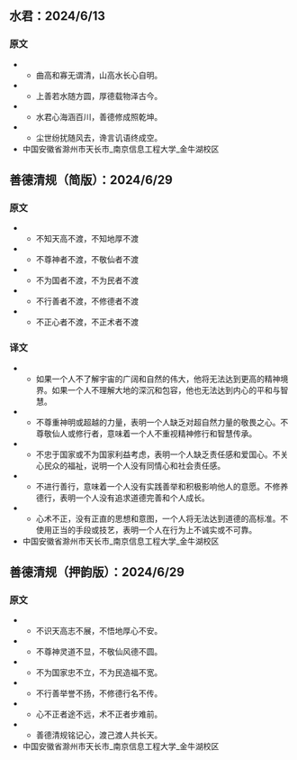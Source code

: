 ## 水君：2024/6/13
### 原文
 - - 曲高和寡无谓清，山高水长心自明。
 - - 上善若水随方圆，厚德载物泽古今。
 - - 水君心海涵百川，善德修成照乾坤。
 - - 尘世纷扰随风去，谗言讥语终成空。
 - 中国安徽省滁州市天长市_南京信息工程大学_金牛湖校区

## 善德清规（简版）：2024/6/29
### 原文
 - - 不知天高不渡，不知地厚不渡
 - - 不尊神者不渡，不敬仙者不渡
 - - 不为国者不渡，不为民者不渡
 - - 不行善者不渡，不修德者不渡
 - - 不正心者不渡，不正术者不渡
### 译文
 - - 如果一个人不了解宇宙的广阔和自然的伟大，他将无法达到更高的精神境界。如果一个人不理解大地的深沉和包容，他也无法达到内心的平和与智慧。
 - - 不尊重神明或超越的力量，表明一个人缺乏对超自然力量的敬畏之心。不尊敬仙人或修行者，意味着一个人不重视精神修行和智慧传承。
 - - 不忠于国家或不为国家利益考虑，表明一个人缺乏责任感和爱国心。不关心民众的福祉，说明一个人没有同情心和社会责任感。
 - - 不进行善行，意味着一个人没有实践善举和积极影响他人的意愿。不修养德行，表明一个人没有追求道德完善和个人成长。
 - - 心术不正，没有正直的思想和意图，一个人将无法达到道德的高标准。不使用正当的手段或技艺，表明一个人在行为上不诚实或不可靠。
 - 中国安徽省滁州市天长市_南京信息工程大学_金牛湖校区

## 善德清规（押韵版）：2024/6/29
### 原文
 - - 不识天高志不展，不悟地厚心不安。
 - - 不尊神灵道不显，不敬仙风德不圆。
 - - 不为国家忠不立，不为民造福不宽。
 - - 不行善举誉不扬，不修德行名不传。
 - - 心不正者途不远，术不正者步难前。
 - - 善德清规铭记心，渡己渡人共长天。
 - 中国安徽省滁州市天长市_南京信息工程大学_金牛湖校区
